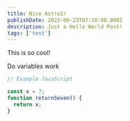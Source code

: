 ```yaml
---
title: Nice Astro1!
publishDate: 2022-06-23T07:10:00.000Z
description: Just a Hello World Post!
tags: ['test']
---
```


This is so cool!

Do variables work

```javascript
// Example JavaScript

const x = 7;
function returnSeven() {
  return x;
}
```
